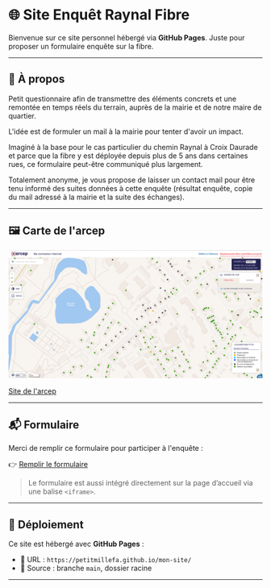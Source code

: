 # 🌐 Site Enquêt Raynal Fibre

Bienvenue sur ce site personnel hébergé via **GitHub Pages**. Juste pour proposer un formulaire enquête sur la fibre.

---

## 📝 À propos

Petit questionnaire afin de transmettre des éléments concrets et une remontée en temps réels du terrain, auprès de la mairie et de notre maire de quartier. 

L'idée est de formuler un mail à la mairie pour tenter d'avoir un impact.

Imaginé à la base pour le cas particulier du chemin Raynal à Croix Daurade et parce que la fibre y est déployée depuis plus de 5 ans dans certaines rues, ce formulaire peut-être communiqué plus largement.

Totalement anonyme, je vous propose de laisser un contact mail pour être tenu informé des suites données à cette enquête (résultat enquête, copie du mail adressé à la mairie et la suite des échanges). 

---

## 🖼️ Carte de l'arcep

![Illustration du projet](20250526-carte-arcep.png)

[Site de l'arcep]( https://cartefibre.arcep.fr/)

---

## 📬 Formulaire

Merci de remplir ce formulaire pour participer à l'enquête :

👉 [Remplir le formulaire](https://forms.gle/HiZzt7n69iw4xakx9)

> Le formulaire est aussi intégré directement sur la page d’accueil via une balise `<iframe>`.

---

## 🚀 Déploiement

Ce site est hébergé avec **GitHub Pages** :

- 🔗 URL : `https://petitmillefa.github.io/mon-site/`
- 📁 Source : branche `main`, dossier racine

---

##
